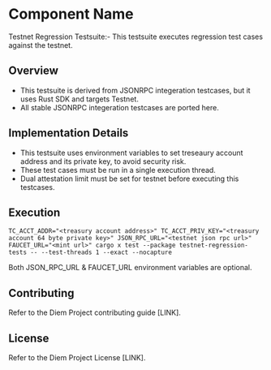 # Component Name

Testnet Regression Testsuite:- This testsuite executes regression test cases against the testnet.

## Overview

* This testsuite is derived from JSONRPC integeration testcases, but it uses Rust SDK and targets Testnet.
* All stable JSONRPC integeration testcases are ported here.

## Implementation Details

* This testsuite uses environment variables to set treseaury account address and its private key, to avoid security risk.
* These test cases must be run in a single execution thread.
* Dual attestation limit must be set for testnet before executing this testcases.

## Execution
```
TC_ACCT_ADDR="<treasury account address>" TC_ACCT_PRIV_KEY="<treasury account 64 byte private key>" JSON_RPC_URL="<testnet json rpc url>" FAUCET_URL="<mint url>" cargo x test --package testnet-regression-tests -- --test-threads 1 --exact --nocapture
```
Both JSON_RPC_URL & FAUCET_URL environment variables are optional.

## Contributing

Refer to the Diem Project contributing guide [LINK].

## License

Refer to the Diem Project License [LINK].
